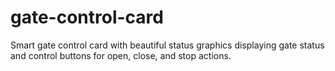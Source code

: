 # gate-control-card
Smart gate control card with beautiful status graphics displaying gate status and control buttons for open, close, and stop actions.
